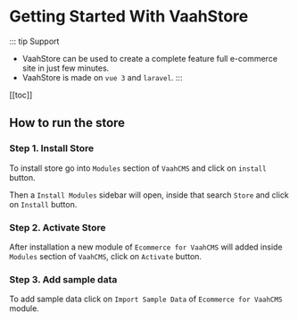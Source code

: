 # Getting Started With VaahStore

::: tip Support
- VaahStore can be used to create a complete feature full e-commerce site in just few minutes.
- VaahStore is made on `vue 3` and `laravel`.
  :::

[[toc]]

## How to run the store

### Step 1. Install Store

To install store go into `Modules` section of `VaahCMS` and click on `install` button.

Then a `Install Modules` sidebar will open, inside that search `Store` and click on `Install` button.

### Step 2. Activate Store

After installation a new module of `Ecommerce for VaahCMS` will added inside `Modules` section of `VaahCMS`, click on `Activate` button.

### Step 3. Add sample data

To add sample data click on `Import Sample Data` of `Ecommerce for VaahCMS` module.

